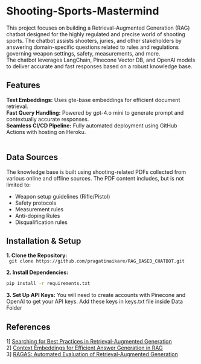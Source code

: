 # Shooting-Sports-Mastermind

This project focuses on building a Retrieval-Augmented Generation (RAG) chatbot designed for the highly regulated and precise world of shooting sports. The chatbot assists shooters, juries, and other stakeholders by answering domain-specific questions related to rules and regulations governing weapon settings, safety, measurements, and more. 
<br>
The chatbot leverages LangChain, Pinecone Vector DB, and OpenAI models to deliver accurate and fast responses based on a robust knowledge base.

## Features

**Text Embeddings:** Uses gte-base embeddings for efficient document retrieval. <br>
**Fast Query Handling:** Powered by gpt-4.o mini to generate prompt and contextually accurate responses. <br>
**Seamless CI/CD Pipeline:** Fully automated deployment using GitHub Actions with hosting on Heroku. <br>
<br>

## Data Sources
The knowledge base is built using shooting-related PDFs collected from various online and offline sources. The PDF content includes, but is not limited to:
 <br>
- Weapon setup guidelines (Rifle/Pistol)<br>
- Safety protocols <br>
- Measurement rules <br>
- Anti-doping Rules
- Disqualification rules <br>


## Installation & Setup
**1. Clone the Repository:** <br>
     ``` 
     git clone https://github.com/pragatinaikare/RAG_BASED_CHATBOT.git
     ```<br>

**2. Install Dependencies:**

```bash
pip install -r requirements.txt
```

**3. Set Up API Keys:** 
You will need to create accounts with Pinecone and OpenAI to get your API keys. Add these keys in keys.txt file inside Data Folder


## References
1] [Searching for Best Practices in Retrieval-Augmented Generation](https://arxiv.org/abs/2407.01219)<br>
2] [Context Embeddings for Efficient Answer Generation in RAG](https://arxiv.org/abs/2407.09252)<br>
3] [RAGAS: Automated Evaluation of Retrieval-Augmented Generation](https://arxiv.org/abs/2309.15217)<br>

